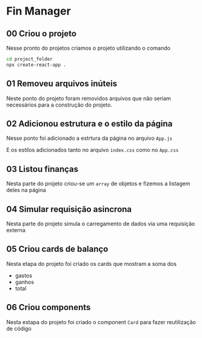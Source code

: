 # Fin Manager

## 00 Criou o projeto

Nesse pronto do projetos criamos o projeto utilizando o comando

```bash
cd project_folder
npx create-react-app .
```

## 01 Removeu arquivos inúteis

Neste ponto do projeto foram removidos arquivos que não seriam necessários para a construção do projeto.

## 02 Adicionou estrutura e o estilo da página

Nesse ponto foi adicionado a estrtura da página no arquivo `App.js`

E os estilos adicionados tanto no arquivo `index.css` como no `App.css`

## 03 Listou finanças

Nesta parte do projeto criou-se um `array` de objetos e fizemos a listagem deles na página

## 04 Simular requisição asincrona

Nesta parte do projeto simula o carregamento de dados via uma requisição externa

## 05 Criou cards de balanço

Nesta etapa do projeto foi criado os cards que mostram a soma dos

- gastos
- ganhos
- total

## 06 Criou components

Nesta estapa do projeto foi criado o component `Card` para fazer reutilização de código
